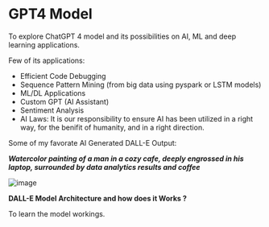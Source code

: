 # GPT4 Model
To explore ChatGPT 4 model and its possibilities on AI, ML and deep learning applications. 

Few of its applications:
- Efficient Code Debugging
- Sequence Pattern Mining (from big data using pyspark or LSTM models)
- ML/DL Applications
- Custom GPT (AI Assistant)
- Sentiment Analysis
- AI Laws: It is our responsibility to ensure AI has been utilized in a right way, for the benifit of humanity, and in a right direction. 
  
Some of my favorate AI Generated DALL-E Output:

**_Watercolor painting of a man in a cozy cafe, deeply engrossed in his laptop, surrounded by data analytics results and coffee_**

![image](https://github.com/vivekanandpkr/GPT4-Model/assets/21027388/1d48f0cc-e937-4d59-b01a-cd8bc8ff9cf5)

**DALL-E Model Architecture and how does it Works ?**

To learn the model workings.
